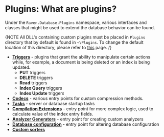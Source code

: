 # Plugins: What are plugins?

Under the `Raven.Database.Plugins` namespace, various interfaces and classes that might be used to extend the database behavior can be found.

{NOTE All DLL's containing custom plugins must be placed in `Plugins` directory that by default is found in `~\Plugins`. To change the default location of this directory, please refer to [this](../../server/configuration/configuration-options#bundles) page. /}

* [**Triggers**](../../server/plugins/triggers) - plugins that grant the ability to manipulate certain actions while, for example, a document is being deleted or an index is  being updated.
    * **PUT** triggers
    * **DELETE** triggers
    * **Read** triggers
    * **Index Query** triggers
    * **Index Update** triggers 
* [**Codecs**](../../server/plugins/codecs) - various entry points for custom compression methods.
* [**Tasks**](../../server/plugins/tasks) - server or database startup tasks
* [**Compilation Extensions**](../../server/plugins/compilation-extensions) - entry point for more complex logic, used to calculate value of the index entry fields.
* [**Analyzer Generators**](../../server/plugins/analyzer-generators) - entry point for creating custom analyzers
* [**Database configuration**](../../server/plugins/database-configuration) - entry point for altering database configuration
* [**Custom sorters**](../../indexes/querying/sorting#custom-sorting)
